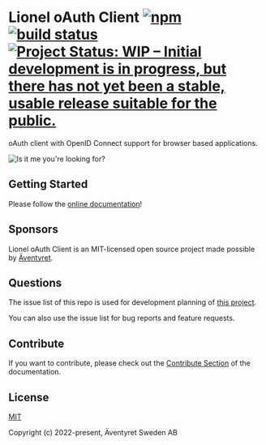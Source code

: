 # Lionel oAuth Client [![npm](https://img.shields.io/npm/v/lionel-oauth-client.svg)](https://www.npmjs.com/package/lionel-oauth-client) [![build status](https://github.com/Aventyret/lionel-oauth-client/actions/workflows/build-and-test.yml/badge.svg?branch=main)](https://github.com/Aventyret/lionel-oauth-client/actions/workflows/build-and-test.yml) [![Project Status: WIP – Initial development is in progress, but there has not yet been a stable, usable release suitable for the public.](https://www.repostatus.org/badges/latest/wip.svg)](https://www.repostatus.org/#wip)

oAuth client with OpenID Connect support for browser based applications.

![Is it me you're looking for?](https://i.ibb.co/262kcNQ/hello.gif)

## Getting Started

Please follow the [online documentation](https://aventyret.github.io/lionel-oauth-client/)!

## Sponsors

Lionel oAuth Client is an MIT-licensed open source project made possible by [Äventyret](https://aventyret.com).

## Questions

The issue list of this repo is used for development planning of [this project](https://github.com/Aventyret/lionel-oauth-client/projects/1).

You can also use the issue list for bug reports and feature requests.

## Contribute

If you want to contribute, please check out the [Contribute Section](https://aventyret.github.io/lionel-oauth-client/resources/contributing.html) of the documentation.

## License

[MIT](https://opensource.org/licenses/MIT)

Copyright (c) 2022-present, Äventyret Sweden AB
